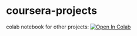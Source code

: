 # coursera-projects

colab notebook for other projects:
[![Open In Colab](https://colab.research.google.com/assets/colab-badge.svg)](https://colab.research.google.com/notebooks/Untitled1.ipynb)

